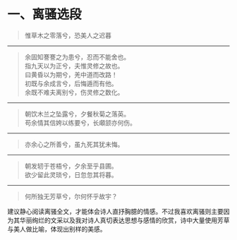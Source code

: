 # 一、离骚选段

>惟草木之零落兮，恐美人之迟暮
---
>余固知謇謇之为患兮，忍而不能舍也。  
>指九天以为正兮，夫惟灵修之故也。  
>曰黄昏以为期兮，羌中道而改路！  
>初既与余成言兮，后悔遁而有他。  
>余既不难夫离别兮，伤灵修之数化。
---
>朝饮木兰之坠露兮，夕餐秋菊之落英。  
>苟余情其信姱以练要兮，长顑颔亦何伤。
---
>亦余心之所善兮，虽九死其犹未悔。
---
>朝发轫于苍梧兮，夕余至乎县圃。  
>欲少留此灵琐兮，日忽忽其将暮。
---
>何所独无芳草兮，尔何怀乎故宇？

建议静心阅读离骚全文，才能体会诗人直抒胸臆的情感。不过我喜欢离骚则主要因为其华丽绚烂的文采以及我对诗人真切表达思想与感情的欣赏，诗中大量使用芳草与美人做比喻，体现出别样的美感。